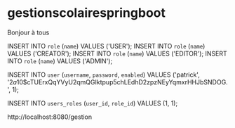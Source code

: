 # gestionscolairespringboot
Bonjour à tous


INSERT INTO `role` (`name`) VALUES ('USER');
INSERT INTO `role` (`name`) VALUES ('CREATOR');
INSERT INTO `role` (`name`) VALUES ('EDITOR');
INSERT INTO `role` (`name`) VALUES ('ADMIN');

INSERT INTO `user` (`username`, `password`, `enabled`) VALUES ('patrick', '$2a$10$cTUErxQqYVyU2qmQGIktpup5chLEdhD2zpzNEyYqmxrHHJbSNDOG.', 1);

INSERT INTO `users_roles` (`user_id`, `role_id`) VALUES (1, 1);


http://localhost:8080/gestion
